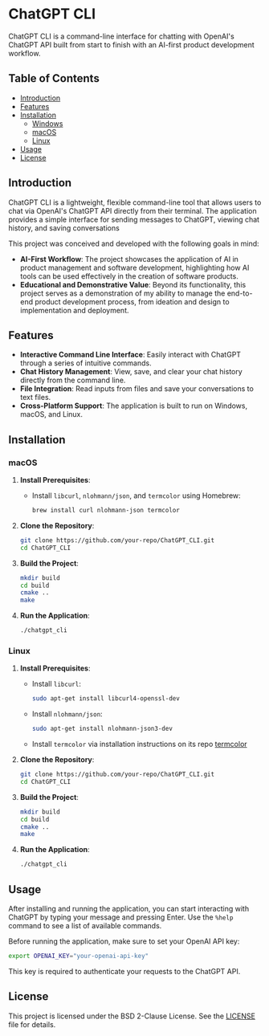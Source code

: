 # ChatGPT CLI

ChatGPT CLI is a command-line interface for chatting with OpenAI's ChatGPT API built from start to finish with an AI-first product development workflow.

## Table of Contents

- [Introduction](#introduction)
- [Features](#features)
- [Installation](#installation)
  - [Windows](#windows)
  - [macOS](#macos)
  - [Linux](#linux)
- [Usage](#usage)
- [License](#license)

## Introduction

ChatGPT CLI is a lightweight, flexible command-line tool that allows users to chat via OpenAI's ChatGPT API directly from their terminal. The application provides a simple interface for sending messages to ChatGPT, viewing chat history, and saving conversations

This project was conceived and developed with the following goals in mind:
- **AI-First Workflow**: The project showcases the application of AI in product management and software development, highlighting how AI tools can be used effectively in the creation of software products.
- **Educational and Demonstrative Value**: Beyond its functionality, this project serves as a demonstration of my ability to manage the end-to-end product development process, from ideation and design to implementation and deployment.

## Features

- **Interactive Command Line Interface**: Easily interact with ChatGPT through a series of intuitive commands.
- **Chat History Management**: View, save, and clear your chat history directly from the command line.
- **File Integration**: Read inputs from files and save your conversations to text files.
- **Cross-Platform Support**: The application is built to run on Windows, macOS, and Linux.

## Installation

### macOS

1. **Install Prerequisites**:
   - Install `libcurl`, `nlohmann/json`, and `termcolor` using Homebrew:
     ```sh
     brew install curl nlohmann-json termcolor
     ```

2. **Clone the Repository**:
   ```sh
   git clone https://github.com/your-repo/ChatGPT_CLI.git
   cd ChatGPT_CLI
   ```

3. **Build the Project**:
   ```sh
   mkdir build
   cd build
   cmake ..
   make
   ```

4. **Run the Application**:
   ```sh
   ./chatgpt_cli
   ```

### Linux

1. **Install Prerequisites**:
   - Install `libcurl`:
     ```sh
     sudo apt-get install libcurl4-openssl-dev
     ```
   - Install `nlohmann/json`:
     ```sh
     sudo apt-get install nlohmann-json3-dev
     ```
   - Install `termcolor` via installation instructions on its repo [termcolor](https://github.com/ikalnytskyi/termcolor) 

2. **Clone the Repository**:
   ```sh
   git clone https://github.com/your-repo/ChatGPT_CLI.git
   cd ChatGPT_CLI
   ```

3. **Build the Project**:
   ```sh
   mkdir build
   cd build
   cmake ..
   make
   ```

4. **Run the Application**:
   ```sh
   ./chatgpt_cli
   ```

## Usage

After installing and running the application, you can start interacting with ChatGPT by typing your message and pressing Enter. Use the `%help` command to see a list of available commands.

Before running the application, make sure to set your OpenAI API key:

```sh
export OPENAI_KEY="your-openai-api-key"
```

This key is required to authenticate your requests to the ChatGPT API.

## License

This project is licensed under the BSD 2-Clause License. See the [LICENSE](LICENSE) file for details.
